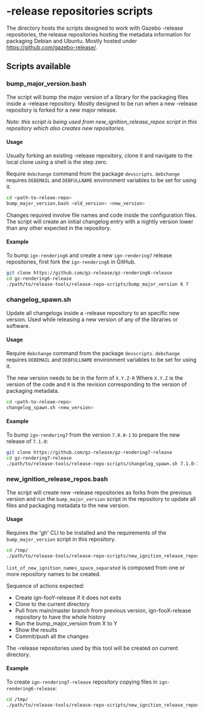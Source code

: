# -release repositories scripts

The directory hosts the scripts designed to work with Gazebo -release
repositories, the release repositories hosting the metadata information for
packaging Debian and Ubuntu. Mostly hosted under
https://github.com/gazebo-release/.

## Scripts available

### bump_major_version.bash

The script will bump the major version of a library for the packaging files
inside a -release repository. Mostly designed to be run when a new -release
repository is forked for a new major release.

*Note: this script is being used from new_ignition_release_repos script in this
repository which also creates new repositories.*

#### Usage

Usually forking an existing -release repository, clone it and navigate to the
local clone using a shell is the step zero.

Require `debchange` command from the package `devscripts`. `debchange` requires
`DEBEMAIL` and `DEBFULLNAME` environment variables to be set for using it.

```bash
cd <path-to-releae-repo>
bump_major_version.bash <old_version> <new_version>
```
Changes required involve file names and code inside the configuration files.
The script will create an initial changelog entry with a nightly version lower
than any other expected in the repository.

#### Example

To bump `ign-rendering6` and create a new `ign-rendering7` release repositories,
first fork the `ign-rendering6` in GitHub.

```bash
git clone https://github.com/gz-release/gz-rendering6-release
cd gz-rendering6-release
./path/to/release-tools/release-repo-scripts/bump_major_version 6 7
```

### changelog_spawn.sh

Update all changelogs inside a -release repository to an specific new version.
Used while releasing a new version of any of the libraries or software.

#### Usage

Require `debchange` command from the package `devscripts`. `debchange` requires
`DEBEMAIL` and `DEBFULLNAME` environment variables to be set for using it.

The new version needs to be in the form of `X.Y.Z-R` Where `X.Y.Z` is the version
of the code and `R` is the revision corresponding to the version of packaging
metadata.

```bash
cd <path-to-releae-repo>
changelog_spawn.sh <new_version>
```

#### Example

To bump `ign-rendering7` from the version `7.0.0-1` to prepare the new release of
`7.1.0`:

```bash
git clone https://github.com/gz-release/gz-rendering7-release
cd gz-rendering7-release
./path/to/release-tools/release-repo-scripts/changelog_spawn.sh 7.1.0-1
```
### new_ignition_release_repos.bash

The script will create new -release repositories as forks from the previous version
and run the `bump_major_version` script in the repository to update all files and
packaging metadata to the new version.

#### Usage

Requires the 'gh' CLI to be installed and the requirements of the `bump_major_version`
script in this repository.

```bash
cd /tmp/
./path/to/release-tools/release-repo-scripts/new_ignition_release_repos.bash <list_of_new_ignition_names_space_separated>
```

`list_of_new_ignition_names_space_separated` is composed from one or more
repository names to be created.

Sequence of actions expected:
 * Create ign-fooY-release if it does not exits
 * Clone to the current directory
 * Pull from main/master branch from previous version, ign-fooX-release repository to have the whole history
 * Run the bump_major_version from X to Y
 * Show the results
 * Commit/push all the changes

The -release repositories used by this tool will be created on current directory.

#### Example

To create `ign-rendering7-release` repository copying files in `ign-rendering6-release`:

```bash
cd /tmp/
./path/to/release-tools/release-repo-scripts/new_ignition_release_repos.bash ign-rendering7
```

